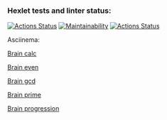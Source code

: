 ### Hexlet tests and linter status:
[![Actions Status](https://github.com/Boristhblade/frontend-project-lvl1/workflows/hexlet-check/badge.svg)](https://github.com/Boristhblade/frontend-project-lvl1/actions)
[![Maintainability](https://api.codeclimate.com/v1/badges/e532ab870d2f456e77c2/maintainability)](https://codeclimate.com/github/Boristhblade/frontend-project-lvl1/maintainability)
[![Actions Status](https://github.com/Boristhblade/frontend-project-lvl1/workflows/linter-test/badge.svg)](https://github.com/Boristhblade/frontend-project-lvl1/actions)

Asciinema:

  [Brain calc](https://asciinema.org/a/7MMeTieNeE66ESVANpWId2bRM)
  
  [Brain even](https://asciinema.org/a/fX3tCEK2N1XqqIB0DLvTMuaK8)
  
  [Brain gcd](https://asciinema.org/a/6ccGccc2wJH2cewy4yUCbIlDd)
  
  [Brain prime](https://asciinema.org/a/QITDrsLEG4CjYI3he5efMrir0)
  
  [Brain progression](https://asciinema.org/a/lHMoXAVkDusE0M0WA3sw98Hs0)
